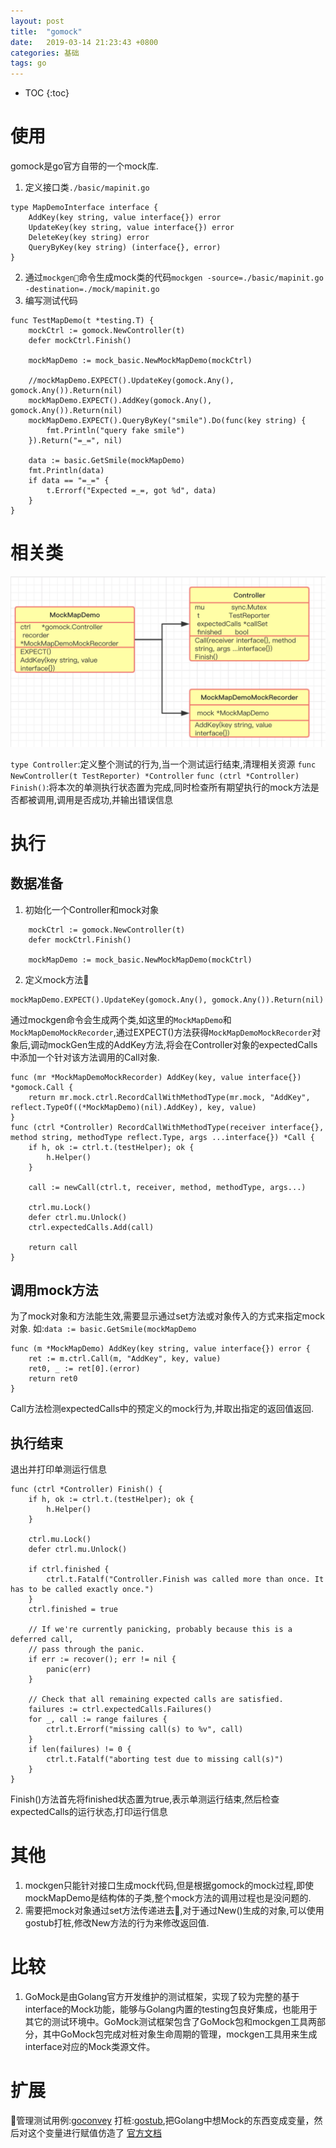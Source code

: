 ```yaml
---
layout: post
title:  "gomock"
date:   2019-03-14 21:23:43 +0800
categories: 基础
tags: go
---
```


* TOC
{:toc}

# 使用
gomock是go官方自带的一个mock库.

1. 定义接口类`./basic/mapinit.go`
```
type MapDemoInterface interface {
	AddKey(key string, value interface{}) error
	UpdateKey(key string, value interface{}) error
	DeleteKey(key string) error
	QueryByKey(key string) (interface{}, error)
}
```
2. 通过`mockgen`命令生成mock类的代码`mockgen -source=./basic/mapinit.go -destination=./mock/mapinit.go`
3.  编写测试代码
```
func TestMapDemo(t *testing.T) {
	mockCtrl := gomock.NewController(t)
	defer mockCtrl.Finish()

	mockMapDemo := mock_basic.NewMockMapDemo(mockCtrl)

	//mockMapDemo.EXPECT().UpdateKey(gomock.Any(), gomock.Any()).Return(nil)
	mockMapDemo.EXPECT().AddKey(gomock.Any(), gomock.Any()).Return(nil)
	mockMapDemo.EXPECT().QueryByKey("smile").Do(func(key string) {
		fmt.Println("query fake smile")
	}).Return("=_=", nil)

	data := basic.GetSmile(mockMapDemo)
	fmt.Println(data)
	if data == "=_=" {
		t.Errorf("Expected =_=, got %d", data)
	}
}
```

# 相关类
![](../../../_pic/201903/gomock.png)

`type Controller`:定义整个测试的行为,当一个测试运行结束,清理相关资源
`func NewController(t TestReporter) *Controller`
`func (ctrl *Controller) Finish()`:将本次的单测执行状态置为完成,同时检查所有期望执行的mock方法是否都被调用,调用是否成功,并输出错误信息

# 执行
## 数据准备
1. 初始化一个Controller和mock对象
```
	mockCtrl := gomock.NewController(t)
	defer mockCtrl.Finish()

	mockMapDemo := mock_basic.NewMockMapDemo(mockCtrl)
```
2. 定义mock方法
```
mockMapDemo.EXPECT().UpdateKey(gomock.Any(), gomock.Any()).Return(nil)
```
通过mockgen命令会生成两个类,如这里的`MockMapDemo`和`MockMapDemoMockRecorder`,通过EXPECT()方法获得`MockMapDemoMockRecorder`对象后,调动mockGen生成的AddKey方法,将会在Controller对象的expectedCalls中添加一个针对该方法调用的Call对象.
```
func (mr *MockMapDemoMockRecorder) AddKey(key, value interface{}) *gomock.Call {
	return mr.mock.ctrl.RecordCallWithMethodType(mr.mock, "AddKey", reflect.TypeOf((*MockMapDemo)(nil).AddKey), key, value)
}
func (ctrl *Controller) RecordCallWithMethodType(receiver interface{}, method string, methodType reflect.Type, args ...interface{}) *Call {
	if h, ok := ctrl.t.(testHelper); ok {
		h.Helper()
	}

	call := newCall(ctrl.t, receiver, method, methodType, args...)

	ctrl.mu.Lock()
	defer ctrl.mu.Unlock()
	ctrl.expectedCalls.Add(call)

	return call
}
```
## 调用mock方法
为了mock对象和方法能生效,需要显示通过set方法或对象传入的方式来指定mock对象.
如:`data := basic.GetSmile(mockMapDemo`

```
func (m *MockMapDemo) AddKey(key string, value interface{}) error {
	ret := m.ctrl.Call(m, "AddKey", key, value)
	ret0, _ := ret[0].(error)
	return ret0
}
```
Call方法检测expectedCalls中的预定义的mock行为,并取出指定的返回值返回.
## 执行结束
退出并打印单测运行信息
```
func (ctrl *Controller) Finish() {
	if h, ok := ctrl.t.(testHelper); ok {
		h.Helper()
	}

	ctrl.mu.Lock()
	defer ctrl.mu.Unlock()

	if ctrl.finished {
		ctrl.t.Fatalf("Controller.Finish was called more than once. It has to be called exactly once.")
	}
	ctrl.finished = true

	// If we're currently panicking, probably because this is a deferred call,
	// pass through the panic.
	if err := recover(); err != nil {
		panic(err)
	}

	// Check that all remaining expected calls are satisfied.
	failures := ctrl.expectedCalls.Failures()
	for _, call := range failures {
		ctrl.t.Errorf("missing call(s) to %v", call)
	}
	if len(failures) != 0 {
		ctrl.t.Fatalf("aborting test due to missing call(s)")
	}
}
```
Finish()方法首先将finished状态置为true,表示单测运行结束,然后检查expectedCalls的运行状态,打印运行信息
# 其他
1. mockgen只能针对接口生成mock代码,但是根据gomock的mock过程,即使mockMapDemo是结构体的子类,整个mock方法的调用过程也是没问题的.
2. 需要把mock对象通过set方法传递进去,对于通过New()生成的对象,可以使用gostub打桩,修改New方法的行为来修改返回值.
# 比较
1. GoMock是由Golang官方开发维护的测试框架，实现了较为完整的基于interface的Mock功能，能够与Golang内置的testing包良好集成，也能用于其它的测试环境中。GoMock测试框架包含了GoMock包和mockgen工具两部分，其中GoMock包完成对桩对象生命周期的管理，mockgen工具用来生成interface对应的Mock类源文件。


# 扩展
管理测试用例:[goconvey](http://goconvey.co/)
打桩:[gostub](https://github.com/prashantv/gostub),把Golang中想Mock的东西变成变量，然后对这个变量进行赋值仿造了
[官方文档](https://github.com/golang/mock)
